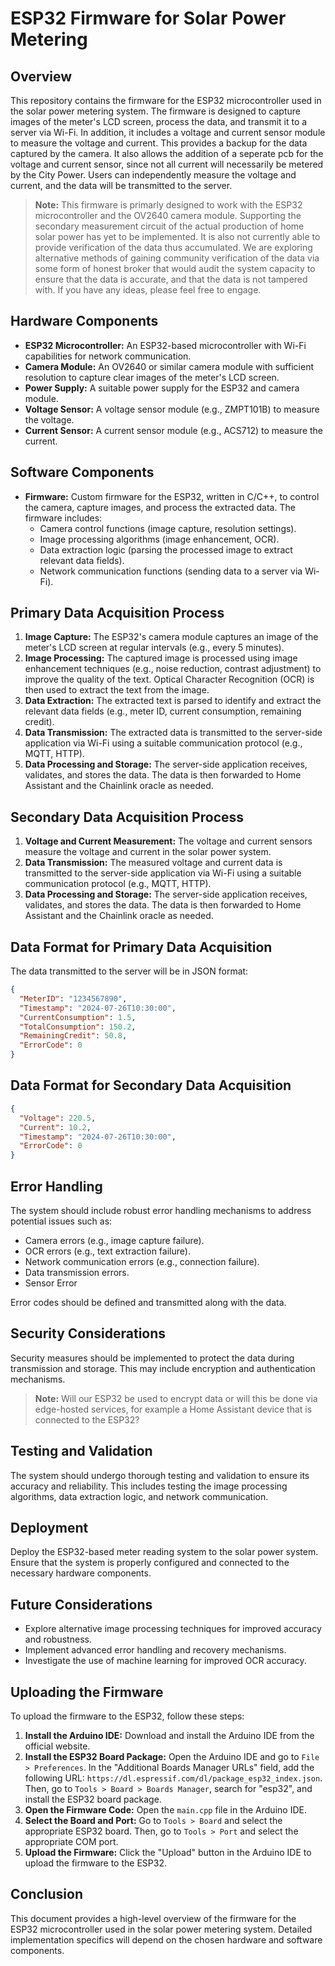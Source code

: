 # ESP32 Firmware for Solar Power Metering

## Overview

This repository contains the firmware for the ESP32 microcontroller used in the solar power metering system. The firmware is designed to capture images of the meter's LCD screen, process the data, and transmit it to a server via Wi-Fi. In addition, it includes a voltage and current sensor module to measure the voltage and current. This provides a backup for the data captured by the camera. It also allows the addition of a seperate pcb for the voltage and current sensor, since not all current will necessarily be metered by the City Power. Users can independently measure the voltage and current, and the data will be transmitted to the server.

> **Note:** This firmware is primarly designed to work with the ESP32 microcontroller and the OV2640 camera module. Supporting the secondary measurement circuit of the actual production of home solar power has yet to be implemented. It is also not currently able to provide verification of the data thus accumulated. We are exploring alternative methods of gaining community verification of the data via some form of honest broker that would audit the system capacity to ensure that the data is accurate, and that the data is not tampered with. If you have any ideas, please feel free to engage.

## Hardware Components

- **ESP32 Microcontroller:** An ESP32-based microcontroller with Wi-Fi capabilities for network communication.
- **Camera Module:** An OV2640 or similar camera module with sufficient resolution to capture clear images of the meter's LCD screen.
- **Power Supply:** A suitable power supply for the ESP32 and camera module.
- **Voltage Sensor:** A voltage sensor module (e.g., ZMPT101B) to measure the voltage.
- **Current Sensor:** A current sensor module (e.g., ACS712) to measure the current.

## Software Components

- **Firmware:** Custom firmware for the ESP32, written in C/C++, to control the camera, capture images, and process the extracted data. The firmware includes:
  - Camera control functions (image capture, resolution settings).
  - Image processing algorithms (image enhancement, OCR).
  - Data extraction logic (parsing the processed image to extract relevant data fields).
  - Network communication functions (sending data to a server via Wi-Fi).

## Primary Data Acquisition Process

1. **Image Capture:** The ESP32's camera module captures an image of the meter's LCD screen at regular intervals (e.g., every 5 minutes).
2. **Image Processing:** The captured image is processed using image enhancement techniques (e.g., noise reduction, contrast adjustment) to improve the quality of the text. Optical Character Recognition (OCR) is then used to extract the text from the image.
3. **Data Extraction:** The extracted text is parsed to identify and extract the relevant data fields (e.g., meter ID, current consumption, remaining credit).
4. **Data Transmission:** The extracted data is transmitted to the server-side application via Wi-Fi using a suitable communication protocol (e.g., MQTT, HTTP).
5. **Data Processing and Storage:** The server-side application receives, validates, and stores the data. The data is then forwarded to Home Assistant and the Chainlink oracle as needed.

## Secondary Data Acquisition Process

1. **Voltage and Current Measurement:** The voltage and current sensors measure the voltage and current in the solar power system.
2. **Data Transmission:** The measured voltage and current data is transmitted to the server-side application via Wi-Fi using a suitable communication protocol (e.g., MQTT, HTTP).
3. **Data Processing and Storage:** The server-side application receives, validates, and stores the data. The data is then forwarded to Home Assistant and the Chainlink oracle as needed.


## Data Format for Primary Data Acquisition

The data transmitted to the server will be in JSON format:

```json
{
  "MeterID": "1234567890",
  "Timestamp": "2024-07-26T10:30:00",
  "CurrentConsumption": 1.5,
  "TotalConsumption": 150.2,
  "RemainingCredit": 50.8,
  "ErrorCode": 0
}
```

## Data Format for Secondary Data Acquisition

```json
{
  "Voltage": 220.5,
  "Current": 10.2,
  "Timestamp": "2024-07-26T10:30:00",
  "ErrorCode": 0
} 
```


## Error Handling

The system should include robust error handling mechanisms to address potential issues such as:

- Camera errors (e.g., image capture failure).
- OCR errors (e.g., text extraction failure).
- Network communication errors (e.g., connection failure).
- Data transmission errors.
- Sensor Error

Error codes should be defined and transmitted along with the data.

## Security Considerations

Security measures should be implemented to protect the data during transmission and storage. This may include encryption and authentication mechanisms.

> **Note:** Will our ESP32 be used to encrypt data or will this be done via edge-hosted services, for example a Home Assistant device that is connected to the ESP32?

## Testing and Validation

The system should undergo thorough testing and validation to ensure its accuracy and reliability. This includes testing the image processing algorithms, data extraction logic, and network communication.
## Deployment

Deploy the ESP32-based meter reading system to the solar power system. Ensure that the system is properly configured and connected to the necessary hardware components.

## Future Considerations

- Explore alternative image processing techniques for improved accuracy and robustness.
- Implement advanced error handling and recovery mechanisms.
- Investigate the use of machine learning for improved OCR accuracy.

## Uploading the Firmware

To upload the firmware to the ESP32, follow these steps:

1. **Install the Arduino IDE:** Download and install the Arduino IDE from the official website.
2. **Install the ESP32 Board Package:** Open the Arduino IDE and go to `File > Preferences`. In the "Additional Boards Manager URLs" field, add the following URL: `https://dl.espressif.com/dl/package_esp32_index.json`. Then, go to `Tools > Board > Boards Manager`, search for "esp32", and install the ESP32 board package.
3. **Open the Firmware Code:** Open the `main.cpp` file in the Arduino IDE.
4. **Select the Board and Port:** Go to `Tools > Board` and select the appropriate ESP32 board. Then, go to `Tools > Port` and select the appropriate COM port.
5. **Upload the Firmware:** Click the "Upload" button in the Arduino IDE to upload the firmware to the ESP32.

## Conclusion

This document provides a high-level overview of the firmware for the ESP32 microcontroller used in the solar power metering system. Detailed implementation specifics will depend on the chosen hardware and software components.
